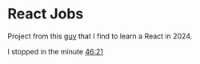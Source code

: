 # React Jobs

Project from this [guy](https://www.youtube.com/watch?v=LDB4uaJ87e0) that I find to learn a React in 2024.

I stopped in the minute [46:21](https://youtu.be/LDB4uaJ87e0?t=2781)